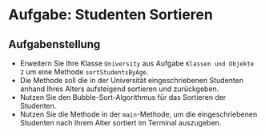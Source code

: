 # Aufgabe: Studenten Sortieren

## Aufgabenstellung

- Erweitern Sie Ihre Klasse `University` aus Aufgabe `Klassen und Objekte 2` um eine Methode `sortStudentsByAge`.
- Die Methode soll die in der Universität eingeschriebenen Studenten anhand Ihres Alters aufsteigend sortieren und zurückgeben.
- Nutzen Sie den Bubble-Sort-Algorithmus für das Sortieren der Studenten.
- Nutzen Sie die Methode in der `main`-Methode, um die eingeschriebenen Studenten nach Ihrem Alter sortiert im Terminal auszugeben.